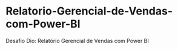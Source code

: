 # Relatorio-Gerencial-de-Vendas-com-Power-BI
Desafio Dio: Relatório Gerencial de Vendas com Power BI
